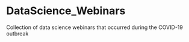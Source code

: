 # DataScience_Webinars
Collection of data science webinars that occurred during the COVID-19 outbreak 
